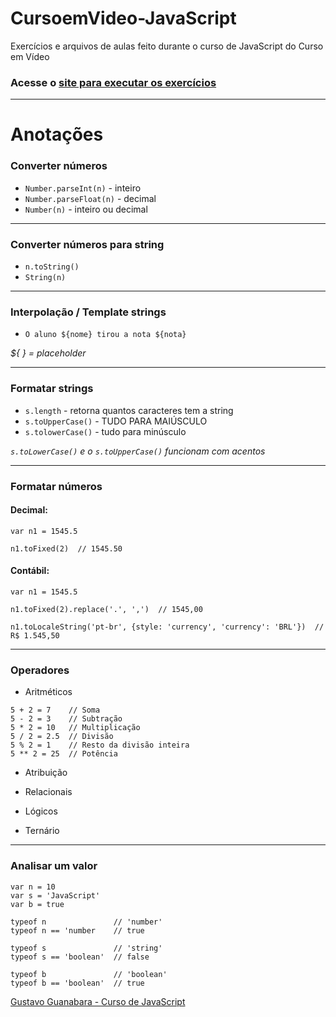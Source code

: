 # CursoemVideo-JavaScript
 Exercícios e arquivos de aulas feito durante o curso de JavaScript do Curso em Vídeo

### Acesse o [site para executar os exercícios](https://henrique-sc.github.io/CursoemVideo-JavaScript/)

---

# Anotações

### Converter números
 - `Number.parseInt(n)` - inteiro
 - `Number.parseFloat(n)` - decimal
 - `Number(n)` - inteiro ou decimal

---

### Converter números para string
- `n.toString()`
- `String(n)`

---

### Interpolação / Template strings
- `O aluno ${nome} tirou a nota ${nota}`

*${ } = placeholder*

---

### Formatar strings
- `s.length` - retorna quantos caracteres tem a string
- `s.toUpperCase()` - TUDO PARA MAIÚSCULO
- `s.tolowerCase()` - tudo para minúsculo

*`s.toLowerCase()` e o `s.toUpperCase()` funcionam com acentos*

---

### Formatar números

#### Decimal:
```
var n1 = 1545.5

n1.toFixed(2)  // 1545.50
```

#### Contábil:
```
var n1 = 1545.5

n1.toFixed(2).replace('.', ',')  // 1545,00

n1.toLocaleString('pt-br', {style: 'currency', 'currency': 'BRL'})  // R$ 1.545,50
```

---

### Operadores

- Aritméticos
 ```
5 + 2 = 7    // Soma
5 - 2 = 3    // Subtração
5 * 2 = 10   // Multiplicação
5 / 2 = 2.5  // Divisão
5 % 2 = 1    // Resto da divisão inteira
5 ** 2 = 25  // Potência
 ```


- Atribuição

- Relacionais

- Lógicos

- Ternário

---

### Analisar um valor

```
var n = 10
var s = 'JavaScript'
var b = true

typeof n               // 'number'
typeof n == 'number    // true

typeof s               // 'string'
typeof s == 'boolean'  // false

typeof b               // 'boolean'
typeof b == 'boolean'  // true
```

[Gustavo Guanabara - Curso de JavaScript](https://gustavoguanabara.github.io/javascript/)
